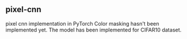 ## pixel-cnn
pixel cnn implementation in PyTorch
Color masking hasn't been implemented yet. The model has been implemented for
CIFAR10 dataset.
